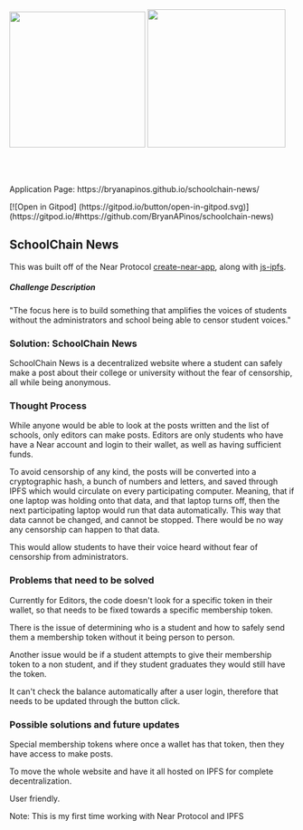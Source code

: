 <br />
<br />

<p>
<img src="https://nearprotocol.com/wp-content/themes/near-19/assets/img/logo.svg?t=1553011311" width="240">

<img src="https://camo.githubusercontent.com/46b35cfde3037086d2777436e46fc1a0f1f035ec/68747470733a2f2f697066732e696f2f697066732f516d65364b4a644b637038355459624c78754c56376f517a4d694c72656d4437484d6f584c5a456d676f36526e682f6a732d697066732d737469636b65722e706e67" width="244">
</p>

<br />
<br />

<p>Application Page: https://bryanapinos.github.io/schoolchain-news/</p>
[![Open in Gitpod] (https://gitpod.io/button/open-in-gitpod.svg)] (https://gitpod.io/#https://github.com/BryanAPinos/schoolchain-news)


## SchoolChain News

This was built off of the Near Protocol [create-near-app](https://github.com/nearprotocol/create-near-app), along with [js-ipfs](https://github.com/ipfs/js-ipfs).

##### Challenge Description

"The focus here is to build something that amplifies the voices of students without the administrators and school being able to censor student voices."

### Solution: SchoolChain News

SchoolChain News is a decentralized website where a student can safely make a post about their college or university without the fear of censorship, all while being anonymous.

### Thought Process

While anyone would be able to look at the posts written and the list of schools, only editors can make posts. Editors are only students who have have a Near account and login to their wallet, as well as having sufficient funds.

To avoid censorship of any kind, the posts will be converted into a cryptographic hash, a bunch of numbers and letters, and saved through IPFS which would circulate on every participating computer. Meaning, that if one laptop was holding onto that data, and that laptop turns off, then the next participating laptop would run that data automatically. This way that data cannot be changed, and cannot be stopped. There would be no way any censorship can happen to that data.

This would allow students to have their voice heard without fear of censorship from administrators.

### Problems that need to be solved

Currently for Editors, the code doesn't look for a specific token in their wallet, so that needs to be fixed towards a specific membership token.

There is the issue of determining who is a student and how to safely send them a membership token without it being person to person.

Another issue would be if a student attempts to give their membership token to a non student, and if they student graduates they would still have the token.

It can't check the balance automatically after a user login, therefore that needs to be updated through the button click.

### Possible solutions and future updates

Special membership tokens where once a wallet has that token, then they have access to make posts.

To move the whole website and have it all hosted on IPFS for complete decentralization.

User friendly.

Note: This is my first time working with Near Protocol and IPFS
